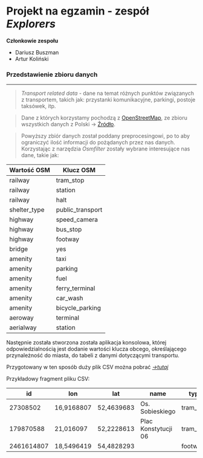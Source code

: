 # Projekt na egzamin - zespół *Explorers*

**Członkowie zespołu**

 - Dariusz Buszman
 - Artur Koliński
 
### Przedstawienie zbioru danych

 ***
>*Transport related data* - dane na temat różnych punktów związanych z transportem, takich jak: przystanki komunikacyjne, parkingi, postoje taksówek, itp.

>Dane z których korzystamy pochodzą z [OpenStreetMap](openstreetmap.org), ze zbioru wszystkich danych z Polski -> [Źródło](http://download.geofabrik.de/europe/poland-latest.osm.bz2).

>Powyższy zbiór danych został poddany preprocesingowi, po to aby ograniczyć ilość informacji do pożądanych przez nas danych. Korzystając z narzędzia *Osmfilter* zostały wybrane interesujące nas dane, takie jak:

 |Wartość OSM|Klucz OSM|
 |---|---|
 |railway|tram_stop|
 |railway|station|
 |railway|halt|
 |shelter_type|public_transport|
 |highway|speed_camera|
 |highway|bus_stop|
 |highway|footway|
 |bridge|yes|
 |amenity|taxi|
 |amenity|parking|
 |amenity|fuel|
 |amenity|ferry_terminal|
 |amenity|car_wash|
 |amenity|bicycle_parking|
 |aeroway|terminal|
 |aerialway|station|

Następnie została stworzona została aplikacja konsolowa, której odpowiedzialnością jest dodanie wartości klucza obcego, określającego przynależność do miasta, do tabeli z danymi dotyczącymi transportu.

Przygotowany w ten sposób duży plik CSV można pobrać [*->tutaj*](https://1drv.ms/u/s!Ah-suCt39jqQ0s9E_X_4ah6GXgPg2Q)

Przykładowy fragment pliku CSV:

|id|lon|lat|name|type|kind|fkey|
|---|---|---|---|---|---|---|
|27308502|16,9168807|52,4639683|Os. Sobieskiego|tram_stop|railway|9999|
|179870588|21,016097|52,2228613|Plac Konstytucji 06|tram_stop|railway|2|
|2461614807|18,5496419|54,4828293||footway|highway|1|



